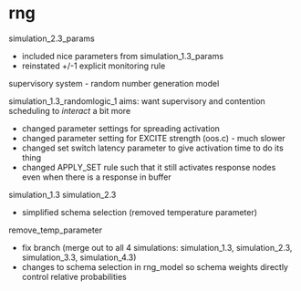 rng
===

simulation_2.3_params
* included nice parameters from simulation_1.3_params
* reinstated +/-1 explicit monitoring rule




supervisory system - random number generation model

simulation_1.3_randomlogic_1
aims: want supervisory and contention scheduling to *interact* a bit more
- changed parameter settings for spreading activation 
- changed parameter setting for EXCITE strength (oos.c) - much slower
- changed set switch latency parameter to give activation time to do its thing
- changed APPLY_SET rule such that it still activates response nodes even when there is a response in buffer



simulation_1.3 
simulation_2.3
- simplified schema selection (removed temperature parameter)

remove_temp_parameter
 - fix branch (merge out to all 4 simulations: simulation_1.3, simulation_2.3, simulation_3.3, simulation_4.3)
 - changes to schema selection in rng_model so schema weights directly control relative probabilities
